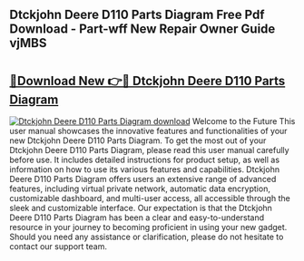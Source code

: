 ## Dtckjohn Deere D110 Parts Diagram Free Pdf Download - Part-wff New Repair Owner Guide vjMBS

# <h2><a href="http://dfk3u7d.blite.top/?on=Dtckjohn+Deere+D110+Parts+Diagram">🔗Download New 👉🔴 Dtckjohn Deere D110 Parts Diagram</a></h2>

[![Dtckjohn Deere D110 Parts Diagram download](https://i.imgur.com/lujVjoI.png)](http://dfk3u7d.blite.top/?on=Dtckjohn+Deere+D110+Parts+Diagram)
Welcome to the Future This user manual showcases the innovative features and functionalities of your new Dtckjohn Deere D110 Parts Diagram. To get the most out of your Dtckjohn Deere D110 Parts Diagram, please read this user manual carefully before use. It includes detailed instructions for product setup, as well as information on how to use its various features and capabilities. Dtckjohn Deere D110 Parts Diagram offers users an extensive range of advanced features, including virtual private network, automatic data encryption, customizable dashboard, and multi-user access, all accessible through the sleek and customizable interface. Our expectation is that the Dtckjohn Deere D110 Parts Diagram has been a clear and easy-to-understand resource in your journey to becoming proficient in using your new gadget. Should you need any assistance or clarification, please do not hesitate to contact our support team.
